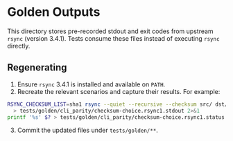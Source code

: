 # Golden Outputs

This directory stores pre-recorded stdout and exit codes from upstream
`rsync` (version 3.4.1). Tests consume these files instead of executing
`rsync` directly.

## Regenerating

1. Ensure `rsync` 3.4.1 is installed and available on `PATH`.
2. Recreate the relevant scenarios and capture their results. For example:

```bash
RSYNC_CHECKSUM_LIST=sha1 rsync --quiet --recursive --checksum src/ dst/ \
  > tests/golden/cli_parity/checksum-choice.rsync1.stdout 2>&1
printf '%s' $? > tests/golden/cli_parity/checksum-choice.rsync1.status
```

3. Commit the updated files under `tests/golden/**`.
